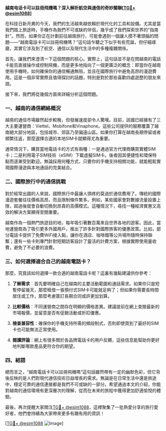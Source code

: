 **越南电话卡可以註冊飛機嗎？深入解析航空與通信的奇妙關聯[[TG💪+ @esim1088](https://t.me/s/esim1088)]**

在科技日新月異的今天，我們的生活越來越依賴於現代化的工具和設備。尤其是當我們踏上旅途時，手機作為我們不可或缺的伴侶，幾乎成了我們探索世界的“指南針”。然而，如果你正在計劃前往越南旅行，可能會遇到一個讓人摸不著頭腦的問題——“越南電話卡可以註冊飛機嗎？”這句話乍聽之下似乎有些荒誕，但仔細琢磨，其實它涉及到了航空、通信以及現代生活中的多種複雜關係。

首先，讓我們來澄清一下這個問題的核心。實際上，這句話並不是在問越南的電話卡能否直接操作或控制飛機，而是更多地指向了一個更廣泛的概念：即當你在越南使用手機時，如何確保你的通信暢通無阻，並且在國際旅行中避免高昂的漫遊費用。這是一個非常實際且值得探討的話題，特別是對於那些喜歡四處遊歷的朋友來說。

接下來，我們將從幾個方面來詳細分析這個問題。

### 一、越南的通信網絡概況

越南的通信市場雖然起步較晚，但發展速度卻令人驚嘆。目前，該國已經擁有了三大主要運營商：Viettel、Mobifone和Vinaphone。這些公司提供的服務覆蓋了越南絕大部分地區，包括城市、郊區乃至偏遠山區。如果你打算在越南長期停留或者頻繁往返，那麼選擇合適的本地SIM卡就顯得尤為重要。

通常情況下，購買當地電話卡的方式有兩種：一是通過官方代理商購買實體SIM卡；二是利用電子SIM技術（eSIM）下載虛擬SIM卡。後者因其便捷性和環保特點而逐漸受到歡迎。無論採用何種方式，只要你的手機支持相關功能，就能輕鬆實現國際漫遊與本地通話的完美結合。

### 二、國際旅行中的通信挑戰

對於經常出國的人來說，國際旅行中最讓人頭疼的莫過於通信費用了。傳統的國際漫遊套餐往往價格高昂，而且限制條件繁多。例如，某些國家會對數據流量設置上限，超過後就會自動切換到昂貴的高價模式。這種情況下，尋找一種經濟實惠又高效的解決方案顯得至關重要。

越南作為一個熱門旅遊目的地，每年吸引著數百萬來自世界各地的遊客。因此，當地運營商為了吸引更多外國用戶，推出了許多針對國際旅客的優惠政策。比如，部分電話卡提供了免費WiFi接入點，讓你在酒店、咖啡館等公共場所隨時保持聯繫；還有一些卡則專門針對短期訪客設計了靈活的計費方案，根據實際使用量收費，避免了不必要的浪費。

### 三、如何選擇適合自己的越南電話卡？

那麼，究竟該如何選擇一款合適的越南電話卡呢？這裏有幾點建議供你參考：

1. **了解需求**：首先要明確自己在越南的主要活動範圍和通話需求。如果你只是短暫停留幾天，那麼租借一張預付式SIM卡可能就足夠了；但如果你需要長時間居住或工作，那麼考慮簽訂長期合同或許更加划算。
   
2. **比較價格**：不同運營商之間存在明顯的價格差異。建議提前在網上查閱最新的市場報價，並留意是否有促銷活動或折扣優惠。

3. **檢查兼容性**：確保你的手機支持所需的頻段制式，否則即使買到了最好的SIM卡也可能無法正常使用。

4. **閱讀評論**：網上有很多關於各品牌電話卡的用戶反饋，這些信息能幫助你更好地判斷哪款產品更符合你的期望。

### 四、結語

總而言之，“越南電話卡可以註冊飛機嗎”這句話雖然帶有一定的幽默色彩，但它背後反映的是人們對現代通信技術日益增長的需求。無論是在日常生活中還是旅途中，穩定可靠的通信連接都是我們不可或缺的一部分。希望通過本文的介紹，你能對越南的通信環境有更深層次的理解，從而在未來的旅程中獲得更加舒適愉悅的體驗。

最後，再次提醒大家關注[TG💪+ @esim1088](https://t.me/s/esim1088)，這裡聚集了一批熱愛分享的旅行愛好者，他們會持續為大家帶來更多有趣有用的資訊！

[[TG💪+ @esim1088](https://t.me/s/esim1088) ![Image](https://i.postimg.cc/4NQfJmqS/Snipaste-2025-05-13-00-14-12.png)]